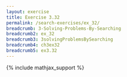 ```yaml
---
layout: exercise
title: Exercise 3.32
permalink: /search-exercises/ex_32/
breadcrumb: 3-Solving-Problems-By-Searching
breadcrumb2: ex_32
breadcrumb3: 3solvingProblemsBySearching
breadcrumb4: ch3ex32
breadcrumb5: ex3.32
---
```


{% include mathjax_support %}

